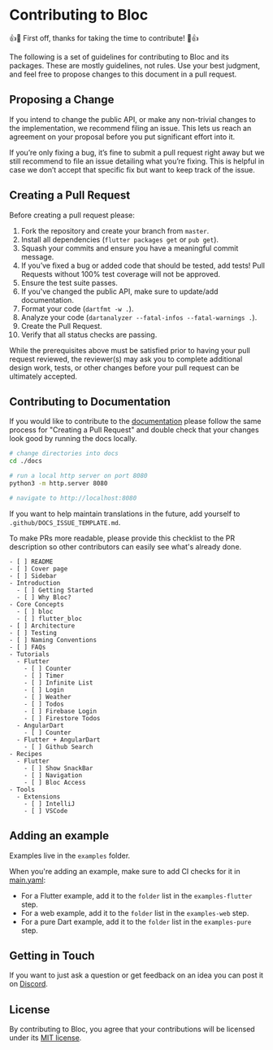 # Contributing to Bloc

👍🎉 First off, thanks for taking the time to contribute! 🎉👍

The following is a set of guidelines for contributing to Bloc and its packages.
These are mostly guidelines, not rules. Use your best judgment,
and feel free to propose changes to this document in a pull request.

## Proposing a Change

If you intend to change the public API, or make any non-trivial changes
to the implementation, we recommend filing an issue.
This lets us reach an agreement on your proposal before you put significant
effort into it.

If you’re only fixing a bug, it’s fine to submit a pull request right away
but we still recommend to file an issue detailing what you’re fixing.
This is helpful in case we don’t accept that specific fix but want to keep
track of the issue.

## Creating a Pull Request

Before creating a pull request please:

1. Fork the repository and create your branch from `master`.
1. Install all dependencies (`flutter packages get` or `pub get`).
1. Squash your commits and ensure you have a meaningful commit message.
1. If you’ve fixed a bug or added code that should be tested, add tests!
Pull Requests without 100% test coverage will not be approved.
1. Ensure the test suite passes.
1. If you've changed the public API, make sure to update/add documentation.
1. Format your code (`dartfmt -w .`).
1. Analyze your code (`dartanalyzer --fatal-infos --fatal-warnings .`).
1. Create the Pull Request.
1. Verify that all status checks are passing.

While the prerequisites above must be satisfied prior to having your
pull request reviewed, the reviewer(s) may ask you to complete additional
design work, tests, or other changes before your pull request can be ultimately
accepted.

## Contributing to Documentation

If you would like to contribute to the [documentation](https://mit-73.github.io/true_bloc)
please follow the same process for "Creating a Pull Request" and double check
that your changes look good by running the docs locally.

```sh
# change directories into docs
cd ./docs

# run a local http server on port 8080
python3 -m http.server 8080

# navigate to http://localhost:8080
```

If you want to help maintain translations in the future, add yourself to `.github/DOCS_ISSUE_TEMPLATE.md`.

To make PRs more readable, please provide this checklist to the PR description
so other contributors can easily see what's already done.

```text
- [ ] README
- [ ] Cover page
- [ ] Sidebar
- Introduction
  - [ ] Getting Started
  - [ ] Why Bloc?
- Core Concepts
  - [ ] bloc
  - [ ] flutter_bloc
- [ ] Architecture
- [ ] Testing
- [ ] Naming Conventions
- [ ] FAQs
- Tutorials
  - Flutter
    - [ ] Counter
    - [ ] Timer
    - [ ] Infinite List
    - [ ] Login
    - [ ] Weather
    - [ ] Todos
    - [ ] Firebase Login
    - [ ] Firestore Todos
  - AngularDart
    - [ ] Counter
  - Flutter + AngularDart
    - [ ] Github Search
- Recipes
  - Flutter
    - [ ] Show SnackBar
    - [ ] Navigation
    - [ ] Bloc Access
- Tools
  - Extensions
    - [ ] IntelliJ
    - [ ] VSCode
```

## Adding an example

Examples live in the `examples` folder.

When you're adding an example, make sure to add CI checks for it in
[main.yaml](https://github.com/mit-73/true_bloc/blob/master/.github/workflows/main.yaml):
- For a Flutter example, add it to the `folder` list in the `examples-flutter`
step.
- For a web example, add it to the `folder` list in the `examples-web` step.
- For a pure Dart example, add it to the `folder` list in the `examples-pure`
step.

## Getting in Touch

If you want to just ask a question or get feedback on an idea you can post it
on [Discord](https://discord.gg/true_bloc).

## License

By contributing to Bloc, you agree that your contributions will be licensed
under its [MIT license](LICENSE).
